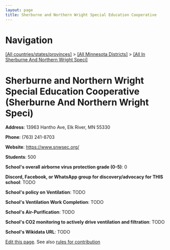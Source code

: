 ```yaml
---
layout: page
title: Sherburne and Northern Wright Special Education Cooperative
---
```

# Navigation

[[All countries/states/provinces]](../../..) > [[All Minnesota Districts]](../..) > [[All In Sherburne And Northern Wright Speci]](..)

# Sherburne and Northern Wright Special Education Cooperative (Sherburne And Northern Wright Speci)

**Address**: 13963 Hantho Ave, Elk River, MN 55330

**Phone**: (763) 241-8703

**Website**: <https://www.snwsec.org/>

**Students**: 500

**School's overall airborne virus protection grade (0-5)**: 0

**Discord, Facebook, or WhatsApp group for discovery/advocacy for THIS school**: TODO

**School's policy on Ventilation**: TODO

**School's Ventilation Work Completion**: TODO

**School's Air-Purification**: TODO

**School's CO2 monitoring to actively drive ventilation and filtration**: TODO

**School's Wikidata URL**: TODO


[Edit this page](https://github.com/ventilate-schools/MN/edit/main/./Sherburne_And_Northern_Wright_Speci/Sherburne_and_Northern_Wright_Special_Education_Cooperative.md). See also [rules for contribution](../../../contribution-rules/)